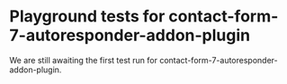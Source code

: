 # Playground tests for contact-form-7-autoresponder-addon-plugin
We are still awaiting the first test run for contact-form-7-autoresponder-addon-plugin.
